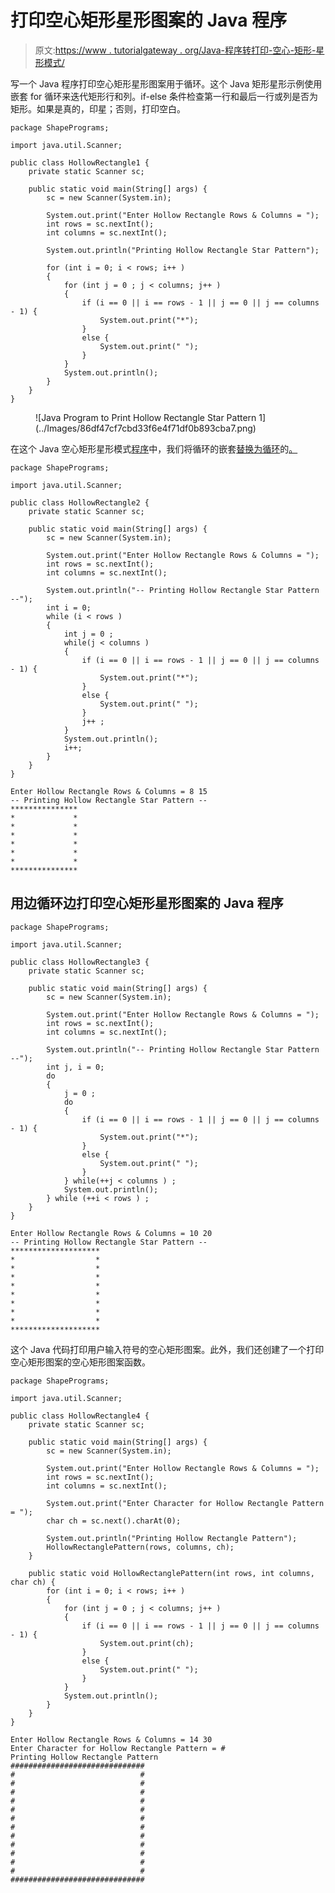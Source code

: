 # 打印空心矩形星形图案的 Java 程序

> 原文:[https://www . tutorialgateway . org/Java-程序转打印-空心-矩形-星形模式/](https://www.tutorialgateway.org/java-program-to-print-hollow-rectangle-star-pattern/)

写一个 Java 程序打印空心矩形星形图案用于循环。这个 Java 矩形星形示例使用嵌套 for 循环来迭代矩形行和列。if-else 条件检查第一行和最后一行或列是否为矩形。如果是真的，印星；否则，打印空白。

```
package ShapePrograms;

import java.util.Scanner;

public class HollowRectangle1 {
	private static Scanner sc;

	public static void main(String[] args) {
		sc = new Scanner(System.in);

		System.out.print("Enter Hollow Rectangle Rows & Columns = ");
		int rows = sc.nextInt();
		int columns = sc.nextInt();

		System.out.println("Printing Hollow Rectangle Star Pattern");

		for (int i = 0; i < rows; i++ ) 
		{
			for (int j = 0 ; j < columns; j++ ) 
			{
				if (i == 0 || i == rows - 1 || j == 0 || j == columns - 1) {
					System.out.print("*");
				}
				else {
					System.out.print(" ");
				}
			}
			System.out.println();
		}
	}
}
```

<figure class="wp-block-image size-large">![Java Program to Print Hollow Rectangle Star Pattern 1](../Images/86df47cf7cbd33f6e4f71df0b893cba7.png)</figure>

在这个 Java 空心矩形星形模式[程序](https://www.tutorialgateway.org/learn-java-programs/)中，我们将循环的嵌套[替换为循环](https://www.tutorialgateway.org/java-for-loop/)的[。](https://www.tutorialgateway.org/java-while-loop/)

```
package ShapePrograms;

import java.util.Scanner;

public class HollowRectangle2 {
	private static Scanner sc;

	public static void main(String[] args) {
		sc = new Scanner(System.in);

		System.out.print("Enter Hollow Rectangle Rows & Columns = ");
		int rows = sc.nextInt();
		int columns = sc.nextInt();

		System.out.println("-- Printing Hollow Rectangle Star Pattern --");
		int i = 0; 
		while (i < rows ) 
		{
			int j = 0 ; 
			while(j < columns ) 
			{
				if (i == 0 || i == rows - 1 || j == 0 || j == columns - 1) {
					System.out.print("*");
				}
				else {
					System.out.print(" ");
				}
				j++ ;
			}
			System.out.println();
			i++;
		}
	}
}
```

```
Enter Hollow Rectangle Rows & Columns = 8 15
-- Printing Hollow Rectangle Star Pattern --
***************
*             *
*             *
*             *
*             *
*             *
*             *
***************
```

## 用边循环边打印空心矩形星形图案的 Java 程序

```
package ShapePrograms;

import java.util.Scanner;

public class HollowRectangle3 {
	private static Scanner sc;

	public static void main(String[] args) {
		sc = new Scanner(System.in);

		System.out.print("Enter Hollow Rectangle Rows & Columns = ");
		int rows = sc.nextInt();
		int columns = sc.nextInt();

		System.out.println("-- Printing Hollow Rectangle Star Pattern --");
		int j, i = 0; 
		do
		{
			j = 0 ; 
			do
			{
				if (i == 0 || i == rows - 1 || j == 0 || j == columns - 1) {
					System.out.print("*");
				}
				else {
					System.out.print(" ");
				}
			} while(++j < columns ) ;
			System.out.println();
		} while (++i < rows ) ;
	}
}
```

```
Enter Hollow Rectangle Rows & Columns = 10 20
-- Printing Hollow Rectangle Star Pattern --
********************
*                  *
*                  *
*                  *
*                  *
*                  *
*                  *
*                  *
*                  *
********************
```

这个 Java 代码打印用户输入符号的空心矩形图案。此外，我们还创建了一个打印空心矩形图案的空心矩形图案函数。

```
package ShapePrograms;

import java.util.Scanner;

public class HollowRectangle4 {
	private static Scanner sc;

	public static void main(String[] args) {
		sc = new Scanner(System.in);

		System.out.print("Enter Hollow Rectangle Rows & Columns = ");
		int rows = sc.nextInt();
		int columns = sc.nextInt();

		System.out.print("Enter Character for Hollow Rectangle Pattern = ");
		char ch = sc.next().charAt(0);

		System.out.println("Printing Hollow Rectangle Pattern");
		HollowRectanglePattern(rows, columns, ch);	
	}

	public static void HollowRectanglePattern(int rows, int columns, char ch) {
		for (int i = 0; i < rows; i++ ) 
		{
			for (int j = 0 ; j < columns; j++ ) 
			{
				if (i == 0 || i == rows - 1 || j == 0 || j == columns - 1) {
					System.out.print(ch);
				}
				else {
					System.out.print(" ");
				}
			}
			System.out.println();
		}
	}
}
```

```
Enter Hollow Rectangle Rows & Columns = 14 30
Enter Character for Hollow Rectangle Pattern = #
Printing Hollow Rectangle Pattern
##############################
#                            #
#                            #
#                            #
#                            #
#                            #
#                            #
#                            #
#                            #
#                            #
#                            #
#                            #
#                            #
##############################
```